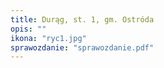 ```yaml
---
title: Durąg, st. 1, gm. Ostróda
opis: ""
ikona: "ryc1.jpg"
sprawozdanie: "sprawozdanie.pdf"
---
```


